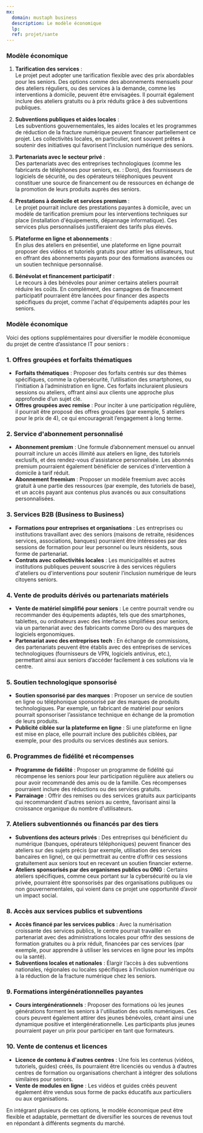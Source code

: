 ```yaml
---
mx:
  domain: mustaph business
  description: Le modèle économique
  lp:
  ref: projet/sante
---
```



### Modèle économique

1. **Tarification des services** :  
Le projet peut adopter une tarification flexible avec des prix abordables pour les seniors. Des options comme des abonnements mensuels pour des ateliers réguliers, ou des services à la demande, comme les interventions à domicile, peuvent être envisagées. Il pourrait également inclure des ateliers gratuits ou à prix réduits grâce à des subventions publiques.

2. **Subventions publiques et aides locales** :  
Les subventions gouvernementales, les aides locales et les programmes de réduction de la fracture numérique peuvent financer partiellement ce projet. Les collectivités locales, en particulier, sont souvent prêtes à soutenir des initiatives qui favorisent l’inclusion numérique des seniors.

3. **Partenariats avec le secteur privé** :  
Des partenariats avec des entreprises technologiques (comme les fabricants de téléphones pour seniors, ex. : Doro), des fournisseurs de logiciels de sécurité, ou des opérateurs téléphoniques peuvent constituer une source de financement ou de ressources en échange de la promotion de leurs produits auprès des seniors.

4. **Prestations à domicile et services premium** :  
Le projet pourrait inclure des prestations payantes à domicile, avec un modèle de tarification premium pour les interventions techniques sur place (installation d'équipements, dépannage informatique). Ces services plus personnalisés justifieraient des tarifs plus élevés.

5. **Plateforme en ligne et abonnements** :  
En plus des ateliers en présentiel, une plateforme en ligne pourrait proposer des vidéos et tutoriels gratuits pour attirer les utilisateurs, tout en offrant des abonnements payants pour des formations avancées ou un soutien technique personnalisé.

6. **Bénévolat et financement participatif** :  
Le recours à des bénévoles pour animer certains ateliers pourrait réduire les coûts. En complément, des campagnes de financement participatif pourraient être lancées pour financer des aspects spécifiques du projet, comme l'achat d'équipements adaptés pour les seniors.

### Modèle économique

Voici des options supplémentaires pour diversifier le modèle économique du projet de centre d’assistance IT pour seniors :

### 1. **Offres groupées et forfaits thématiques**
   - **Forfaits thématiques** : Proposer des forfaits centrés sur des thèmes spécifiques, comme la cybersécurité, l’utilisation des smartphones, ou l’initiation à l’administration en ligne. Ces forfaits incluraient plusieurs sessions ou ateliers, offrant ainsi aux clients une approche plus approfondie d’un sujet clé.
   - **Offres groupées avec remise** : Pour inciter à une participation régulière, il pourrait être proposé des offres groupées (par exemple, 5 ateliers pour le prix de 4), ce qui encouragerait l’engagement à long terme.

### 2. **Service d'abonnement personnalisé**
   - **Abonnement premium** : Une formule d’abonnement mensuel ou annuel pourrait inclure un accès illimité aux ateliers en ligne, des tutoriels exclusifs, et des rendez-vous d'assistance personnalisée. Les abonnés premium pourraient également bénéficier de services d'intervention à domicile à tarif réduit.
   - **Abonnement freemium** : Proposer un modèle freemium avec accès gratuit à une partie des ressources (par exemple, des tutoriels de base), et un accès payant aux contenus plus avancés ou aux consultations personnalisées.

### 3. **Services B2B (Business to Business)**
   - **Formations pour entreprises et organisations** : Les entreprises ou institutions travaillant avec des seniors (maisons de retraite, résidences services, associations, banques) pourraient être intéressées par des sessions de formation pour leur personnel ou leurs résidents, sous forme de partenariat.
   - **Contrats avec collectivités locales** : Les municipalités et autres institutions publiques peuvent souscrire à des services réguliers d'ateliers ou d'interventions pour soutenir l’inclusion numérique de leurs citoyens seniors.

### 4. **Vente de produits dérivés ou partenariats matériels**
   - **Vente de matériel simplifié pour seniors** : Le centre pourrait vendre ou recommander des équipements adaptés, tels que des smartphones, tablettes, ou ordinateurs avec des interfaces simplifiées pour seniors, via un partenariat avec des fabricants comme Doro ou des marques de logiciels ergonomiques.
   - **Partenariat avec des entreprises tech** : En échange de commissions, des partenariats peuvent être établis avec des entreprises de services technologiques (fournisseurs de VPN, logiciels antivirus, etc.), permettant ainsi aux seniors d’accéder facilement à ces solutions via le centre.

### 5. **Soutien technologique sponsorisé**
   - **Soutien sponsorisé par des marques** : Proposer un service de soutien en ligne ou téléphonique sponsorisé par des marques de produits technologiques. Par exemple, un fabricant de matériel pour seniors pourrait sponsoriser l’assistance technique en échange de la promotion de leurs produits.
   - **Publicité ciblée sur la plateforme en ligne** : Si une plateforme en ligne est mise en place, elle pourrait inclure des publicités ciblées, par exemple, pour des produits ou services destinés aux seniors.

### 6. **Programmes de fidélité et récompenses**
   - **Programme de fidélité** : Proposer un programme de fidélité qui récompense les seniors pour leur participation régulière aux ateliers ou pour avoir recommandé des amis ou de la famille. Ces récompenses pourraient inclure des réductions ou des services gratuits.
   - **Parrainage** : Offrir des remises ou des services gratuits aux participants qui recommandent d'autres seniors au centre, favorisant ainsi la croissance organique du nombre d'utilisateurs.

### 7. **Ateliers subventionnés ou financés par des tiers**
   - **Subventions des acteurs privés** : Des entreprises qui bénéficient du numérique (banques, opérateurs téléphoniques) peuvent financer des ateliers sur des sujets précis (par exemple, utilisation des services bancaires en ligne), ce qui permettrait au centre d’offrir ces sessions gratuitement aux seniors tout en recevant un soutien financier externe.
   - **Ateliers sponsorisés par des organismes publics ou ONG** : Certains ateliers spécifiques, comme ceux portant sur la cybersécurité ou la vie privée, pourraient être sponsorisés par des organisations publiques ou non gouvernementales, qui voient dans ce projet une opportunité d’avoir un impact social.

### 8. **Accès aux services publics et subventions**
   - **Accès financé par les services publics** : Avec la numérisation croissante des services publics, le centre pourrait travailler en partenariat avec des administrations locales pour offrir des sessions de formation gratuites ou à prix réduit, financées par ces services (par exemple, pour apprendre à utiliser les services en ligne pour les impôts ou la santé).
   - **Subventions locales et nationales** : Élargir l’accès à des subventions nationales, régionales ou locales spécifiques à l’inclusion numérique ou à la réduction de la fracture numérique chez les seniors.

### 9. **Formations intergénérationnelles payantes**
   - **Cours intergénérationnels** : Proposer des formations où les jeunes générations forment les seniors à l'utilisation des outils numériques. Ces cours peuvent également attirer des jeunes bénévoles, créant ainsi une dynamique positive et intergénérationnelle. Les participants plus jeunes pourraient payer un prix pour participer en tant que formateurs.

### 10. **Vente de contenus et licences**
   - **Licence de contenu à d'autres centres** : Une fois les contenus (vidéos, tutoriels, guides) créés, ils pourraient être licenciés ou vendus à d’autres centres de formation ou organisations cherchant à intégrer des solutions similaires pour seniors.
   - **Vente de modules en ligne** : Les vidéos et guides créés peuvent également être vendus sous forme de packs éducatifs aux particuliers ou aux organisations.

En intégrant plusieurs de ces options, le modèle économique peut être flexible et adaptable, permettant de diversifier les sources de revenus tout en répondant à différents segments du marché.